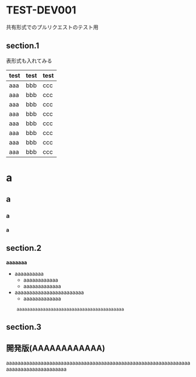 TEST-DEV001
====

共有形式でのプルリクエストのテスト用

section.1
-----------


表形式も入れてみる

|test |  test |  test
|-----|-------|----------
|aaa  |  bbb  |  ccc
|aaa  |  bbb  |  ccc
|aaa  |  bbb  |  ccc
|aaa  |  bbb  |  ccc
|aaa  |  bbb  |  ccc
|aaa  |  bbb  |  ccc
|aaa  |  bbb  |  ccc
|aaa  |  bbb  |  ccc

# a
## a
### a
#### a

section.2
-----------
__aaaaaaa__

+	aaaaaaaaaa
	-	aaaaaaaaaaaa
	-	aaaaaaaaaaaaa
+	aaaaaaaaaaaaaaaaaaaaaaaa
	-	aaaaaaaaaaaaa


```
	aaaaaaaaaaaaaaaaaaaaaaaaaaaaaaaaaaaaaaaaa
```

section.3
-----------

開発版(AAAAAAAAAAAA)
-------

aaaaaaaaaaaaaaaaaaaaaaaaaaaaaaaaaaaaaaaaaaaaaaaaaaaaaaaaaaaaaaaaaaaaaaaaaaaaaaaaaaaaa
